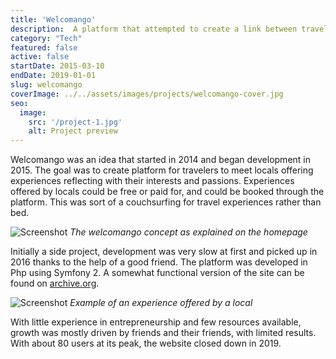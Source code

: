 ```yaml
---
title: 'Welcomango'
description:  A platform that attempted to create a link between travelers and locals through experiences. It launched in 2017 and closed in 2019.
category: "Tech"
featured: false
active: false
startDate: 2015-03-10
endDate: 2019-01-01
slug: welcomango
coverImage: ../../assets/images/projects/welcomango-cover.jpg
seo:
  image:
    src: '/project-1.jpg'
    alt: Project preview
---
```


Welcomango was an idea that started in 2014 and began development in 2015. The goal was to create platform for travelers to meet locals offering experiences reflecting with their interests and passions. Experiences offered by locals could be free or paid for, and could be booked through the platform. This was sort of a couchsurfing for travel experiences rather than bed.

![Screenshot](@/assets/images/blog/welcomango-1.png)
*The welcomango concept as explained on the homepage*

Initially a side project, development was very slow at first and picked up in 2016 thanks to the help of a good friend. The platform was developed in Php using Symfony 2. A somewhat functional version of the site can be found on [archive.org](https://web.archive.org/web/20181228072421/http://welcomango.com/).


![Screenshot](@/assets/images/blog/welcomango-2.png)
*Example of an experience offered by a local*

With little experience in entrepreneurship and few resources available, growth was mostly driven by friends and their friends, with limited results. With about 80 users at its peak, the website closed down in 2019.

